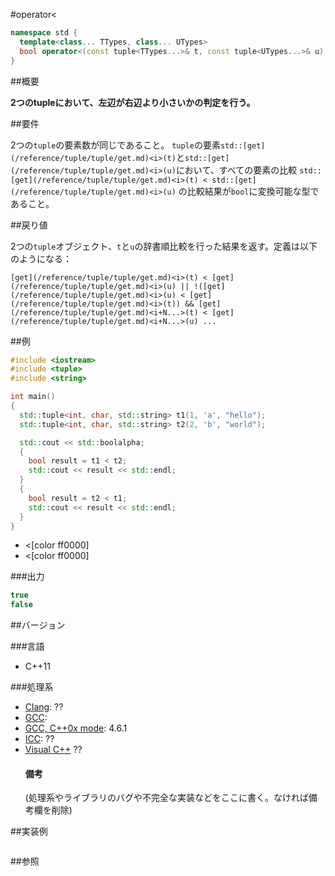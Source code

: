 #operator<
```cpp
namespace std {
  template<class... TTypes, class... UTypes>
  bool operator<(const tuple<TTypes...>& t, const tuple<UTypes...>& u);
}
```

##概要

<b>2つのtupleにおいて、左辺が右辺より小さいかの判定を行う。</b>


##要件

2つの`tuple`の要素数が同じであること。
`tuple`の要素`std::[get](/reference/tuple/tuple/get.md)<i>(t)`と`std::[get](/reference/tuple/tuple/get.md)<i>(u)`において、すべての要素の比較 `std::[get](/reference/tuple/tuple/get.md)<i>(t) < std::[get](/reference/tuple/tuple/get.md)<i>(u)` の比較結果が`bool`に変換可能な型であること。


##戻り値

2つの`tuple`オブジェクト、`t`と`u`の辞書順比較を行った結果を返す。定義は以下のようになる：

`[get](/reference/tuple/tuple/get.md)<i>(t) < [get](/reference/tuple/tuple/get.md)<i>(u) || !([get](/reference/tuple/tuple/get.md)<i>(u) < [get](/reference/tuple/tuple/get.md)<i>(t)) && [get](/reference/tuple/tuple/get.md)<i+N...>(t) < [get](/reference/tuple/tuple/get.md)<i+N...>(u) ...`


##例

```cpp
#include <iostream>
#include <tuple>
#include <string>

int main()
{
  std::tuple<int, char, std::string> t1(1, 'a', "hello");
  std::tuple<int, char, std::string> t2(2, 'b', "world");

  std::cout << std::boolalpha;
  {
    bool result = t1 < t2;
    std::cout << result << std::endl;
  }
  {
    bool result = t2 < t1;
    std::cout << result << std::endl;
  }
}
```
* <[color ff0000]
* <[color ff0000]

###出力

```cpp
true
false
```

##バージョン


###言語


- C++11



###処理系

- [Clang](/implementation#clang.md): ??
- [GCC](/implementation#gcc.md): 
- [GCC, C++0x mode](/implementation#gcc.md): 4.6.1
- [ICC](/implementation#icc.md): ??
- [Visual C++](/implementation#visual_cpp.md) ??<h4>備考</h4>
(処理系やライブラリのバグや不完全な実装などをここに書く。なければ備考欄を削除)



##実装例

```cpp
```

##参照
```